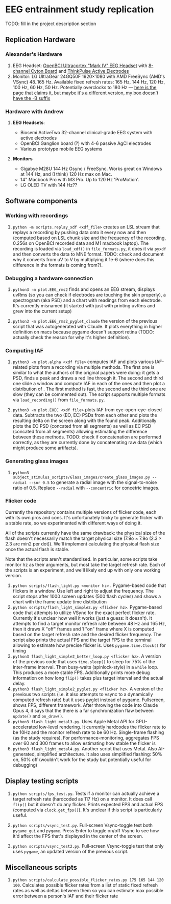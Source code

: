 # EEG entrainment study replication

TODO: fill in the project description section

## Replication Hardware

### Alexander's Hardware

1. EEG Headset: [OpenBCI Ultracortex "Mark IV" EEG Headset](https://shop.openbci.com/products/ultracortex-mark-iv) with [8-channel Cyton Board](https://shop.openbci.com/products/cyton-biosensing-board-8-channel) and [ThinkPulse Active Electrodes](https://shop.openbci.com/products/thinkpulse-active-electrode-8-channel-starter-kit)
2. Monitor: LG UltraGear 24GQ50F 1920×1080 with AMD FreeSync (AMD's VSync) 48..165 Hz. Available fixed refresh rates: 165 Hz, 144 Hz, 120 Hz, 100 Hz, 60 Hz, 50 Hz. Potentially overclocks to 180 Hz — [here is the page that claims it, but maybe it's a different version, my box doesn't have the -B suffix](https://www.lg.com/uk/monitors/gaming/24gq50f-b/)

### Hardware with Andrew

1. **EEG Headsets**:

   - Biosemi ActiveTwo 32-channel clinical-grade EEG system with active electrodes
   - OpenBCI Ganglion board (?) with 4-6 passive AgCl electrodes
   - Various prototype mobile EEG systems

2. **Monitors**
   - Gigabye M28U 144 Hz Gsync / FreeSync. Works great on Windows at 144 Hz, and (I think) 120 Hz max on Mac.
   - 14" Macbook Pro with M3 Pro. Up to 120 Hz 'ProMotion'.
   - LG OLED TV with 144 Hz??

## Software components

### Working with recordings

1. `python -m scripts.replay_xdf <xdf_file>` creates an LSL stream that replays a recording by pushing data onto it every now and then (computed based on LSL chunk size and the frequency of the recording, 0.256s on OpenBCI recorded data and M1 macbook laptop). The recording is loaded via `load_xdf()` in `file_formats.py`, it does it via `pyxdf` and then converts the data to MNE format. TODO: check and document why it converts from uV to V by multiplying it 1e-6 (where does this difference in the formats is coming from?).

### Debugging a hardware connection

1. `python3 -m plot.EEG_rms2` finds and opens an EEG stream, displays uvRms (so you can check if electrodes are touching the skin properly), a spectrogram (aka PSD) and a chart with readings from each electrode. It's currently misnamed (it started with just with printing uvRms and grew into the current setup)

2. `python3 -m plot.EEG_rms2_pyglet_claude` the version of the previous script that was autogenerated with Claude. It plots everything in higher definition on macs because pygame doesn't support retina (TODO: actually check the reason for why it's higher definition).

### Computing IAF

1.  `python3 -m plot.alpha <xdf file>` computes IAF and plots various IAF-related plots from a recording via multiple methods. The first one is similar to what the authors of the original papers were doing: it gets a PSD, finds a peak and draws a red line through it. The second and third one slide a window and compute IAF in each of the ones and then plot a distribution of . The first method is fast, the second and the third one are slow (they can be commented out). The script supports multiple formats via `load_recording()` from `file_formats.py`.

2.  `python3 -m plot.EOEC <xdf file>` plots IAF from eye-open-eye-closed data. Subtracts the two (EO, EC) PSDs from each other and plots the resulting delta on the screen along with the found peak. Additionally plots the EO PSD (concated from all segments) as well as EC PSD (concated from all segments) allowing estimating the difference between these methods. TODO: check if concatenation are performed correctly, as they are currently done by concatenating raw data (which might produce some artifacts).

### Generating glass images

1. `python3 subject_stimulus_scripts/Glass_images/create_glass_images.py --radial --snr 0.5` to generate a radial image with the signal-to-noise ratio of 0.5. Replace `--radial` with `--concentric` for concetric images.

### Flicker code

Currently the repository contains multiple versions of flicker code, each with its own pros and cons. It's unfortunately tricky to generate flicker with a stable rate, so we experimented with different ways of doing it.

All of the scripts currently have the same drawback: the physical size of the flash doesn't necessarily match the target physical size (7.9o × 7.9o (2.3 × 2.3 arc min2 per dot)). We'll implement calculating the physical flash size once the actual flash is stable.

Note that the scripts aren't standardised. In particular, some scripts take monitor hz as their arguments, but most take the target refresh rate. Each of the scripts is an experiment, and we'll likely end up with only one working version.

1. `python scripts/flash_light.py <monitor hz>` . Pygame-based code that flickers in a window. Use left and right to adjust the frequency. The script stops after 1000 screen updates (500 flash cycles) and shows a chart with the frame update time distribution
2. `python scripts/flash_light_simple2.py <flicker hz>`. Pygame-based code that attempts to utilize VSync for the exact perfect flicker rate. Currently it's unclear how well it works (just a guess: it doesn't). It attempts to find a target monitor refresh rate between 48 Hz and 165 Hz, then it draws X "off" frames and 1 "on" frame where X is computed based on the target refresh rate and the desired flicker frequency. The script also prints the actual FPS and the target FPS to the terminal allowing to estimate how precise flicker is. Uses `pygame.time.Clock()` for timing
3. `python3 flash_light_simple2_better_loop.py <flicker hz>`. A version of the previous code that uses `time.sleep()` to sleep for 75% of the inter-frame interval. Then busy-waits (spinlock-style) in a `while` loop. This produces a more stable FPS. Additionally prints more debug information on how long `flip()` takes plus target interval and the actual delay.
4. `python3 flash_light_simple2_pyglet.py <flicker hz>`. A version of the previous two scripts (i.e. it also attempts to vsync to a dynamically computed refresh rate) but it uses pyglet instead of pygame. Fullscreen, shows FPS, different framework. After throwing the code into Claude Opus 4, it says that the there is a far synchronization flaw between `update()` and `on_draw()`.
5. `python3 flash_light_metal3.py`. Uses Apple Metal API for GPU-accelerated low-level rendering. It currently hardcodes the flicker rate to be 10Hz and the monitor refresh rate to be 60 Hz. Single-frame flashing (as the study requires). For performance-monitoring, aggregates FPS over 60 and 300 frames to allow estimating how stable the flicker is
6. `python3 flash_light_metal4.py`. Another script that uses Metal. Also AI-generated, simplified architecture. It also uses simplified flashing: 50% on, 50% off (wouldn't work for the study but potentially useful for debugging)

## Display testing scripts

1. `python scripts/fps_test.py`. Tests if a monitor can actually achieve a target refresh rate (hardcoded as 117 Hz) on a monitor. It does call `flip()` but it doesn't do any flicker. Prints expected FPS and actual FPS (computed via `clock.get_fps()`). It's unclear if this script is particularly useful.

2. `python scripts/vsync_test.py`. Full-screen Vsync-toggle test both `pygame_gui` and `pygame`. Press Enter to toggle on/off Vsync to see how it'd affect the FPS that's displayed in the center of the screen.

3. `python scripts/vsync_test2.py`. Full-screen Vsync-toggle test that only uses `pygame`, an updated version of the previous script.

## Miscellaneous scripts

1. `python scripts/calculate_possible_flicker_rates.py 175 165 144 120 100`. Calculates possible flicker rates from a list of static fixed refresh rates as well as deltas between them so you can estimate max possible error between a person's IAF and their flicker rate
